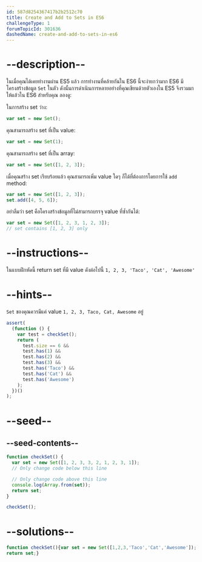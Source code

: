 ```yaml
---
id: 587d8254367417b2b2512c70
title: Create and Add to Sets in ES6
challengeType: 1
forumTopicId: 301636
dashedName: create-and-add-to-sets-in-es6
---
```


# --description--

ในเมื่อคุณได้เคยทำงานผ่าน ES5 แล้ว การทำงานที่คล้ายกันใน ES6 นี้จะง่ายกว่ามาก ES6 มีโครงสร้างข้อมูล `Set` ในตัว ดังนั้นการดำเนินการหลายอย่างที่คุณเขียนด้วยตัวเองใน ES5 จึงรวมมาให้แล้วใน ES6 สำหรับคุณ ลองดู:

ในการสร้าง set ว่าง:

```js
var set = new Set();
```

คุณสามารถสร้าง set ที่เป็น value:

```js
var set = new Set(1);
```

คุณสามารถสร้าง set ที่เป็น array:

```js
var set = new Set([1, 2, 3]);
```

เมื่อคุณสร้าง set เรียบร้อยแล้ว คุณสามารถเพิ่ม value ใดๆ ก็ได้ที่ต้องการโดยการใช้ `add` method:

```js
var set = new Set([1, 2, 3]);
set.add([4, 5, 6]);
```

อย่าลืมว่า set คือโครงสร้างข้อมูลที่ไม่สามารถบรรจุ value ที่ซ้ำกันได้:

```js
var set = new Set([1, 2, 3, 1, 2, 3]);
// set contains [1, 2, 3] only
```

# --instructions--

ในแบบฝึกหัดนี้ return set ที่มี value ดังต่อไปนี้ `1, 2, 3, 'Taco', 'Cat', 'Awesome'`

# --hints--

`Set` ของคุณควรมีแค่ value `1, 2, 3, Taco, Cat, Awesome` อยู่

```js
assert(
  (function () {
    var test = checkSet();
    return (
      test.size == 6 &&
      test.has(1) &&
      test.has(2) &&
      test.has(3) &&
      test.has('Taco') &&
      test.has('Cat') &&
      test.has('Awesome')
    );
  })()
);
```

# --seed--

## --seed-contents--

```js
function checkSet() {
  var set = new Set([1, 2, 3, 3, 2, 1, 2, 3, 1]);
  // Only change code below this line

  // Only change code above this line
  console.log(Array.from(set));
  return set;
}

checkSet();
```

# --solutions--

```js
function checkSet(){var set = new Set([1,2,3,'Taco','Cat','Awesome']);
return set;}
```
